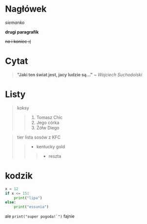 # Nagłówek

*siemanko*

**drugi paragrafik**

~~no i koniec :(~~

# Cytat 

>**"Jaki ten świat jest, jacy ludzie są..."** ~ *Wojciech Suchodolski*

# Listy

>koksy
>>1. Tomasz Chic
>>2. Jego córka
>>3. Żółw Diego

> tier lista sosów z KFC
>> - kentucky gold
>>> + reszta     

# kodzik

```py
x = 12
if x <= 15:
    print("lipa")
else:
    print("essunia")
```

ale ``print("super pogoda!`")`` fajnie
